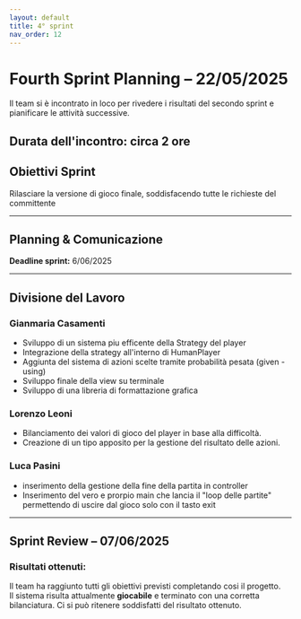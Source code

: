```yaml
---
layout: default
title: 4° sprint
nav_order: 12
---
```


# Fourth Sprint Planning – 22/05/2025

Il team si è incontrato in loco per rivedere i risultati del secondo sprint e pianificare le attività successive.  

**Durata dell'incontro:** circa 2 ore
---

## Obiettivi Sprint

Rilasciare la versione di gioco finale, soddisfacendo tutte le richieste del committente


---

## Planning & Comunicazione


**Deadline sprint:** 6/06/2025

---

## Divisione del Lavoro


### Gianmaria Casamenti
- Sviluppo di un sistema piu efficente della Strategy del player
- Integrazione della strategy all'interno di HumanPlayer 
- Aggiunta del sistema di azioni scelte tramite probabilità pesata (given - using)
- Sviluppo finale della view su terminale
- Sviluppo di una libreria di formattazione grafica

### Lorenzo Leoni
- Bilanciamento dei valori di gioco del player in base alla difficoltà.
- Creazione di un tipo apposito per la gestione del risultato delle azioni.


### Luca Pasini
- inserimento della gestione della fine della partita in controller
- Inserimento del vero e prorpio main che lancia il "loop delle partite" permettendo di uscire dal gioco solo con il tasto exit

---

## Sprint Review – 07/06/2025

### Risultati ottenuti:
Il team ha raggiunto tutti gli obiettivi previsti completando cosi il progetto.  
Il sistema risulta attualmente **giocabile** e terminato con una corretta bilanciatura.
Ci si può ritenere soddisfatti del risultato ottenuto.



